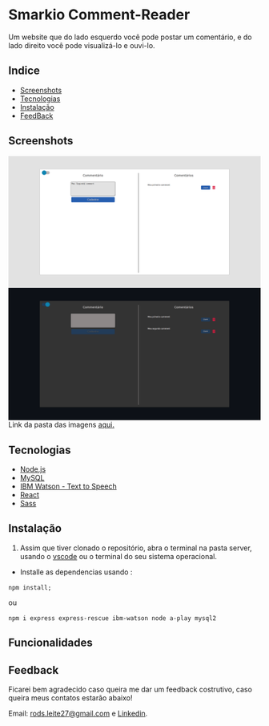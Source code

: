 # Smarkio Comment-Reader
Um website que do lado esquerdo você pode postar um comentário, e do lado direito você pode visualizá-lo e ouvi-lo.

## Indice
* [Screenshots](##screenshots)
* [Tecnologias](##tecnologias)
* [Instalação](##Instalação)
* [FeedBack](#uso)

## Screenshots
<img align ="left" src="client/public/images/app-image-1.png" width="1200" />

<img align ="right" src="client/public/images/app-image-2.png" width="1200" />

<br>Link da pasta das imagens <a href="https://github.com/Rods27/smarkio-page/tree/main/client/public">aqui.</a>

## Tecnologias
<ul>
  <li><a href="https://nodejs.org/en/">Node.js</a></li>
  <li><a href="https://www.mysql.com/">MySQL</a></li>
  <li><a href="https://www.ibm.com/br-pt/cloud/watson-text-to-speech">IBM Watson - Text to Speech</a></li>
  <li><a href="https://reactjs.org">React</a></li>
  <li><a href="https://sass-lang.com/">Sass</a></li>
</ul>

## Instalação
1. Assim que tiver clonado o repositório, abra o terminal na pasta server, usando o [vscode](https://code.visualstudio.com/) ou o terminal do seu sistema operacional. 
- Installe as dependencias usando :
```
npm install;
```
ou
``` 
npm i express express-rescue ibm-watson node a-play mysql2
```

## Funcionalidades

## Feedback 

Ficarei bem agradecido caso queira me dar um feedback costrutivo, caso queira meus contatos estarão abaixo!

Email: rods.leite27@gmail.com e <a href="https://linkedin.com/in/rodrigoleite27">Linkedin</a>.

